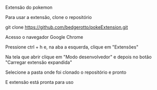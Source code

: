 Extensão do pokemon

Para usar a extensão, clone o repositório

git clone https://github.com/bedgerotto/pokeExtension.git

Acesso o navegador Google Chrome

Pressione ctrl + h e, na aba a esquerda, clique em "Extensões"

Na tela que abrir clique em "Modo desenvolvedor" e depois no botão
"Carregar extensão expandida"

Selecione a pasta onde foi clonado o repositório e pronto

E extensão está pronta para uso
